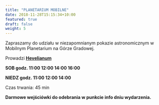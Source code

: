 ```yaml
---
title: "PLANETARIUM MOBILNE"
date: 2018-11-28T15:15:34+10:00
featured: true
draft: false
weight: 5
---
```


Zapraszamy do udziału w niezapomnianym pokazie astronomicznym w Mobilnym Planetarium na Górze Gradowej.


Prowadzi **[Hevelianum](https://hevelianum.pl/)**


**SOB godz. 11:00 12:00 14:00 16:00**

**NIEDZ godz. 11:00 12:00 14:00**

Czas trwania: 45 min

**Darmowe wejściówki do odebrania w punkcie info dniu wydarzenia.**

